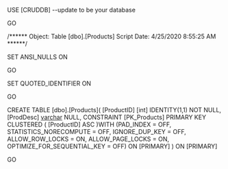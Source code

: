 USE [CRUDDB]  --update to be your database

GO

/****** Object:  Table [dbo].[Products]    Script Date: 4/25/2020 8:55:25 AM ******/

SET ANSI_NULLS ON

GO

SET QUOTED_IDENTIFIER ON

GO

CREATE TABLE [dbo].[Products](
	[ProductID] [int] IDENTITY(1,1) NOT NULL,
	[ProdDesc] [varchar](100) NULL,
 CONSTRAINT [PK_Products] PRIMARY KEY CLUSTERED 
(
	[ProductID] ASC
)WITH (PAD_INDEX = OFF, STATISTICS_NORECOMPUTE = OFF, IGNORE_DUP_KEY = OFF, ALLOW_ROW_LOCKS = ON, ALLOW_PAGE_LOCKS = ON, OPTIMIZE_FOR_SEQUENTIAL_KEY = OFF) ON [PRIMARY]
) ON [PRIMARY]

GO

